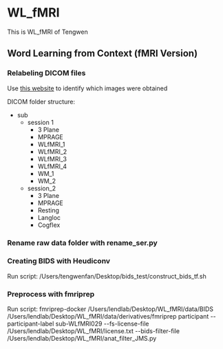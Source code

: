 # WL_fMRI
This is WL_fMRI of Tengwen


## Word Learning from Context (fMRI Version)

### Relabeling DICOM files
Use [this website](https://dicomviewer.net/local?datasources=dicomlocal) to identify which images were obtained

DICOM folder structure:
- sub
  - session 1
    - 3 Plane
    - MPRAGE
    - WLfMRI_1
    - WLfMRI_2
    - WLfMRI_3
    - WLfMRI_4
    - WM_1
    - WM_2
   - session_2
     - 3 Plane
     - MPRAGE
     - Resting
     - Langloc
     - Cogflex
### Rename raw data folder with rename_ser.py
### Creating BIDS with Heudiconv
Run script: /Users/tengwenfan/Desktop/bids_test/construct_bids_tf.sh
### Preprocess with fmriprep
Run script: fmriprep-docker /Users/lendlab/Desktop/WL_fMRI/data/BIDS /Users/lendlab/Desktop/WL_fMRI/data/derivatives/fmriprep participant --participant-label sub-WLfMRI029 --fs-license-file /Users/lendlab/Desktop/WL_fMRI/license.txt --bids-filter-file /Users/lendlab/Desktop/WL_fMRI/anat_filter_JMS.py

